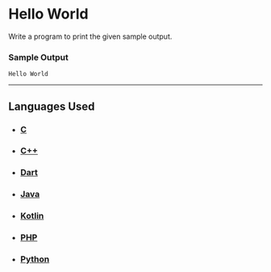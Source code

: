 # Hello World

Write a program to print the given sample output.

### Sample Output

```
Hello World
```

<hr>

## Languages Used

- ### [C](question_01.c)
- ### [C++](question_01.cpp)
- ### [Dart](question_01.dart)
- ### [Java](Question_01.java)
- ### [Kotlin](Question_01.kt)
- ### [PHP](question_01.php)
- ### [Python](question_01.py)
